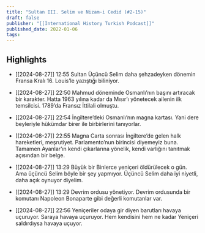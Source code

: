 ```yaml
---
title: "Sultan III. Selim ve Nizam-i Cedid (#2-15)"
draft: false
publisher: "[[International History Turkish Podcast]]"
published_date: 2022-01-06
tags:
---
```



## Highlights
* [[2024-08-27]] 12:55  Sultan Üçüncü Selim daha şehzadeyken dönemin Fransa Kralı 16. Louis’le yazıştığı biliniyor.

* [[2024-08-27]] 22:50  Mahmud döneminde Osmanlı’nın başını artıracak bir karakter. Hatta 1963 yılına kadar da Mısır’ı yönetecek ailenin ilk temsilcisi. 1789’da Fransız İttilali olmuştu.

* [[2024-08-27]] 22:54  İngiltere’deki Osmanlı’nın magna kartası. Yani dere beyleriyle hükümdar birer ile birbirlerini tanıyorlar.

* [[2024-08-27]] 22:55  Magna Carta sonrası İngiltere’de gelen halk hareketleri, meşrutiyet. Parlamento’nun birincisi diyemeyiz buna. Tamamen Ayanlar’ın kendi çıkarlarına yönelik, kendi varlığını tanıtmak açısından bir belge.

* [[2024-08-27]] 13:29  Büyük bir Binlerce yeniçeri öldürülecek o gün. Ama üçüncü Selim böyle bir şey yapmıyor. Üçüncü Selim daha iyi niyetli, daha açık oynuyor diyelim.

* [[2024-08-27]] 13:29  Devrim ordusu yönetiyor. Devrim ordusunda bir komutanı Napoleon Bonaparte gibi değerli komutanlar var.

* [[2024-08-27]] 22:56  Yeniçeriler odaya gir diyen barutları havaya uçuruyor. Saraya havaya uçuruyor. Hem kendisini hem ne kadar Yeniçeri saldırdıysa havaya uçuyor.


